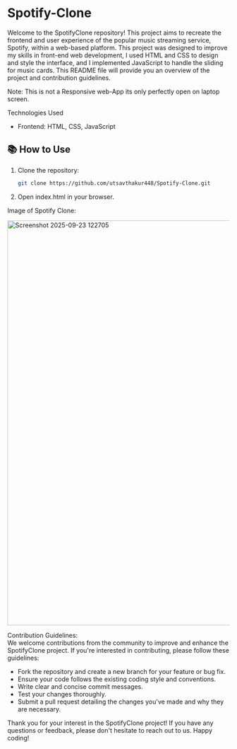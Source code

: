 # Spotify-Clone
Welcome to the SpotifyClone repository! This project aims to recreate the frontend and user experience of the popular music streaming service, Spotify, within a web-based platform. This project was designed to improve my skills in front-end web development, I used HTML and CSS to design and style the interface, and I implemented JavaScript to handle the sliding for music cards. This README file will provide you an overview of the project and contribution guidelines.
  
Note: This is not a Responsive web-App its only perfectly open on laptop screen.
  
Technologies Used
- Frontend: HTML, CSS, JavaScript

## 📚 How to Use
1. Clone the repository:
   ```bash
   git clone https://github.com/utsavthakur448/Spotify-Clone.git
2. Open index.html in your browser.
  
Image of Spotify Clone:
  
<img width="1919" height="915" alt="Screenshot 2025-09-23 122705" src="https://github.com/user-attachments/assets/6b26588e-5652-42a6-8b18-ba4786a3f661" />  
  
Contribution Guidelines:  
We welcome contributions from the community to improve and enhance the SpotifyClone project. If you're interested in contributing, please follow these guidelines:

- Fork the repository and create a new branch for your feature or bug fix.
- Ensure your code follows the existing coding style and conventions.
- Write clear and concise commit messages.
- Test your changes thoroughly.
- Submit a pull request detailing the changes you've made and why they are necessary.

Thank you for your interest in the SpotifyClone project! If you have any questions or feedback, please don't hesitate to reach out to us. Happy coding!
